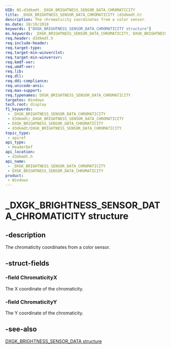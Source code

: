 ```yaml
---
UID: NS:d3dkmdt._DXGK_BRIGHTNESS_SENSOR_DATA_CHROMATICITY
title: _DXGK_BRIGHTNESS_SENSOR_DATA_CHROMATICITY (d3dkmdt.h)
description: The chromaticity coordinates from a color sensor.
ms.date: 10/19/2018
keywords: ["DXGK_BRIGHTNESS_SENSOR_DATA_CHROMATICITY structure"]
ms.keywords: _DXGK_BRIGHTNESS_SENSOR_DATA_CHROMATICITY, DXGK_BRIGHTNESS_SENSOR_DATA_CHROMATICITY,
req.header: d3dkmdt.h
req.include-header: 
req.target-type: 
req.target-min-winverclnt: 
req.target-min-winversvr: 
req.kmdf-ver: 
req.umdf-ver: 
req.lib: 
req.dll: 
req.ddi-compliance: 
req.unicode-ansi: 
req.max-support: 
req.typenames: DXGK_BRIGHTNESS_SENSOR_DATA_CHROMATICITY
targetos: Windows
tech.root: display
f1_keywords:
 - _DXGK_BRIGHTNESS_SENSOR_DATA_CHROMATICITY
 - d3dkmdt/_DXGK_BRIGHTNESS_SENSOR_DATA_CHROMATICITY
 - DXGK_BRIGHTNESS_SENSOR_DATA_CHROMATICITY
 - d3dkmdt/DXGK_BRIGHTNESS_SENSOR_DATA_CHROMATICITY
topic_type:
 - apiref
api_type:
 - HeaderDef
api_location:
 - d3dkmdt.h
api_name:
 - _DXGK_BRIGHTNESS_SENSOR_DATA_CHROMATICITY
 - DXGK_BRIGHTNESS_SENSOR_DATA_CHROMATICITY
product:
 - Windows
---
```


# _DXGK_BRIGHTNESS_SENSOR_DATA_CHROMATICITY structure


## -description

The chromaticity coordinates from a color sensor.

## -struct-fields

### -field ChromaticityX

The X coordinate of the chromaticity.

### -field ChromaticityY

The Y coordinate of the chromaticity.

## -see-also

[DXGK_BRIGHTNESS_SENSOR_DATA structure](ns-d3dkmdt-_dxgk_brightness_sensor_data.md)

